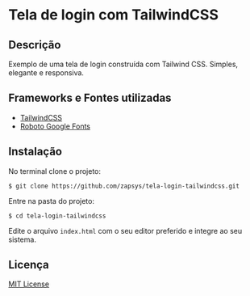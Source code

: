 # Tela de login com TailwindCSS
## Descrição
Exemplo de uma tela de login construída com Tailwind CSS.
Simples, elegante e responsiva.

## Frameworks e Fontes utilizadas
- [TailwindCSS](https://tailwindcss.com/docs/installation)
- [Roboto Google Fonts](https://fonts.google.com)

## Instalação
No terminal clone o projeto:
```
$ git clone https://github.com/zapsys/tela-login-tailwindcss.git
```
Entre na pasta do projeto:
```
$ cd tela-login-tailwindcss
```

Edite o arquivo `index.html` com o seu editor preferido e integre ao seu sistema. 

## Licença
[MIT License](LICENSE.md)
